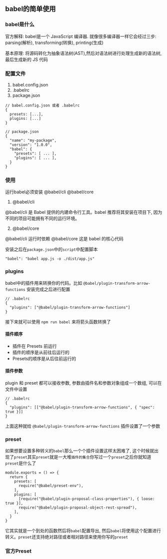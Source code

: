 ## babel的简单使用

### babel是什么
官方解释: babel是一个 JavaScript 编译器. 就像很多编译器一样它会经过三步: parsing(解析), transforming(转换), printing(生成)

基本原理: 将源码转化为抽象语法树(AST),然后对语法树进行处理生成新的语法树,最后生成新的 JS 代码
### 配置文件
1. babel.config.json
2. .babelrc
3. package.json

```
// babel.config.json 或者 .babelrc
{
  presets: [...],
  plugins: [...]
}

// package.json
{
  "name": "my-package",
  "version": "1.0.0",
  "babel": {
    "presets": [ ... ],
    "plugins": [ ... ],
  }
}
```


### 使用
运行babel必须安装 @babel/cli @babel/core

1. @babel/cli

@babel/cli 是 Babel 提供的内建命令行工具。babel 推荐将其安装在项目下, 因为不同的项目可能拥有不同的运行环境。

2. @babel/core

@babel/cli 运行时依赖 @babel/core 这是 babel 的核心代码

安装之后在`package.json`中的`script`中配置脚本
```
"babel": "babel app.js -o ./dist/app.js"
```
### plugins
babel中的插件用来转换你的代码。比如 `@babel/plugin-transform-arrow-functions` 安装完成之后进行配置
```
// .babelrc
{
  "plugins": ["@babel/plugin-transform-arrow-functions"]
}
```
接下来就可以使用 `npm run babel` 来将箭头函数转换了

#### 插件顺序
- 插件在 Presets 前运行
- 插件的顺序是从前往后运行的
- Presets的顺序是从后往前运行的

#### 插件参数
plugin 和 preset 都可以接收参数, 参数由插件名和参数对象组成一个数组, 可以在文件中设置
```
// .babelrc
{
  "plugins": [["@babel/plugin-transform-arrow-functions", { "spec": true }]]
}
```
上面这种就给 `@babel/plugin-transform-arrow-functions` 插件设置了一个参数

### preset
如果想要设置多种转义的`babel`那么一个个插件设置这样太困难了, 这个时候就出现了`preset`其实`preset`就是一大堆`插件的集合`你写过一个`preset`之后你就知道`preset`是什么了
```
module.exports = () => {
  return {
    presets: [
      require("@babel/preset-env"),
    ],
    plugins: [
      [require("@babel/plugin-proposal-class-properties"), { loose: true }],
      require("@babel/plugin-proposal-object-rest-spread"),
    ],
  }
}
```
它其实就是一个到处的函数然后将`babel`配置导出, 然后`babel`将使用这个配置进行转义。`preset`还支持绝对路径或者相对路径来使用你写的`preset`
### 官方Preset